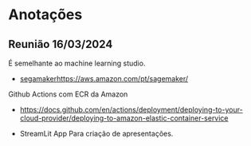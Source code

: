 # Anotações

## Reunião 16/03/2024

É semelhante ao machine learning studio.
- [segamaker](https://aws.amazon.com/pt/sagemaker/)https://aws.amazon.com/pt/sagemaker/

Github Actions com ECR da Amazon
- https://docs.github.com/en/actions/deployment/deploying-to-your-cloud-provider/deploying-to-amazon-elastic-container-service

- StreamLit App
Para criação de apresentações.
